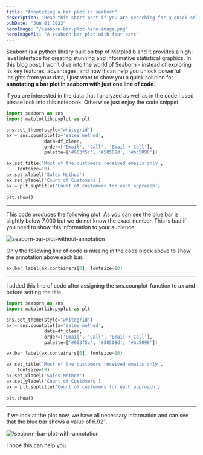 ```yaml
---
title: "Annotating a bar plot in seaborn"
description: "Read this short port if you are searching for a quick solution to annotate a barplot in seaborn"
pubDate: "Jun 01 2023"
heroImage: "/seaborn-bar-plot-hero-image.png"
heroImageAlt: "A seaborn bar plot with four bars"
---
```


Seaborn is a python library built on top of Matplotlib and it provides a high-level interface for creating stunning and informative statistical graphics. In this blog post, I won’t dive into the world of Seaborn - instead of exploring its key features, advantages, and how it can help you unlock powerful insights from your data, I just want to show you a quick solution for <b>annotating a bar plot in seaborn with just one line of code</b>.

If you are interested in the data that I analyzed as well as in the code I used please look into this notebook.
Otherwise just enjoy the code snippet.

```py
import seaborn as sns
import matplotlib.pyplot as plt

sns.set_theme(style="whitegrid")
ax = sns.countplot(x='sales_method',
              data=df_clean,
              order=['Email', 'Call', 'Email + Call'],
              palette=['#003f5c', '#58508d', '#bc5090'])

ax.set_title('Most of the customers received emails only',
    fontsize=10)
ax.set_xlabel('Sales Method')
ax.set_ylabel('Count of Customers')
ax = plt.suptitle('Count of customers for each approach')
    
plt.show()
```
---
This code produces the following plot. As you can see the blue bar is slightly below 7.000 but we do not know the exact number. This is bad if you need to show this information to your audience.

<img src="/seaborn-bar-plot-without-annotation.png" alt="seaborn-bar-plot-without-annotation">

Only the following line of code is missing in the code block above to show the annotation above each bar.

```py
ax.bar_label(ax.containers[0], fontsize=10)
```
---
I added this line of code after assigning the sns.counplot-function to ax and before setting the title. 

```py
import seaborn as sns
import matplotlib.pyplot as plt

sns.set_theme(style="whitegrid")
ax = sns.countplot(x='sales_method',
              data=df_clean,
              order=['Email', 'Call', 'Email + Call'],
              palette=['#003f5c', '#58508d', '#bc5090'])

ax.bar_label(ax.containers[0], fontsize=10)

ax.set_title('Most of the customers received emails only',
    fontsize=10)
ax.set_xlabel('Sales Method')
ax.set_ylabel('Count of Customers')
ax = plt.suptitle('Count of customers for each approach')
    
plt.show()
```
---
If we look at the plot now, we have all necessary information and can see that the blue bar shows a value of 6.921.

<img src="/seaborn-bar-plot-with-annotation.png" alt="/seaborn-bar-plot-with-annotation">

I hope this can help you.